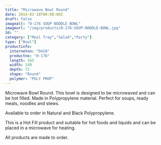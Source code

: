 ```yaml
---
title: "Microwave Bowl Round"
date: 2014-03-18T00:00:00Z
draft: false
imagealt: "0-176 SOUP NOODLE BOWL"
imageurl: "/img/products/0-176-SOUP-NOODLE-BOWL.jpg"
3d: ""
category: ["Meal Tray","Salad","Party"]
type: ["Bowl"]
productinfo:
  internetno: "D428"
  productno: "0-176"
  length: 165
  width: 149
  depth: 72
  shape: "Round"
  polymer: "POLY PROP"
---
```

Microwave Bowl Round. This bowl is designed to be microwaved and can be hot filled. Made in Polypropylene material. Perfect for soups, ready meals, noodles and stews.

Available to order in Natural and Black Polypropylene.

This is a Hot Fill product and suitable for hot foods and liquids and can be placed in a microwave for heating.

All products are made to order.